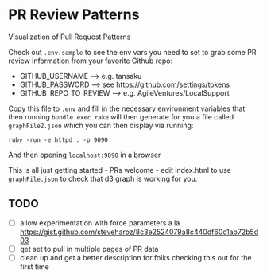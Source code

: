 # PR Review Patterns
Visualization of Pull Request Patterns

Check out `.env.sample` to see the env vars you need to set to grab some PR review information from your favorite Github repo:

* GITHUB_USERNAME --> e.g. tansaku
* GITHUB_PASSWORD --> see https://github.com/settings/tokens
* GITHUB_REPO_TO_REVIEW --> e.g. AgileVentures/LocalSupport

Copy this file to `.env` and fill in the necessary environment variables that then running `bundle exec rake` will then generate for you a file called `graphFile2.json` which you can then display via running:

```
ruby -run -e httpd . -p 9090
```

And then opening `localhost:9090` in a browser

This is all just getting started - PRs welcome - edit index.html to use `graphFile.json` to check that d3 graph is working for you.

## TODO

* [ ] allow experimentation with force parameters a la https://gist.github.com/steveharoz/8c3e2524079a8c440df60c1ab72b5d03
* [ ] get set to pull in multiple pages of PR data
* [ ] clean up and get a better description for folks checking this out for the first time
